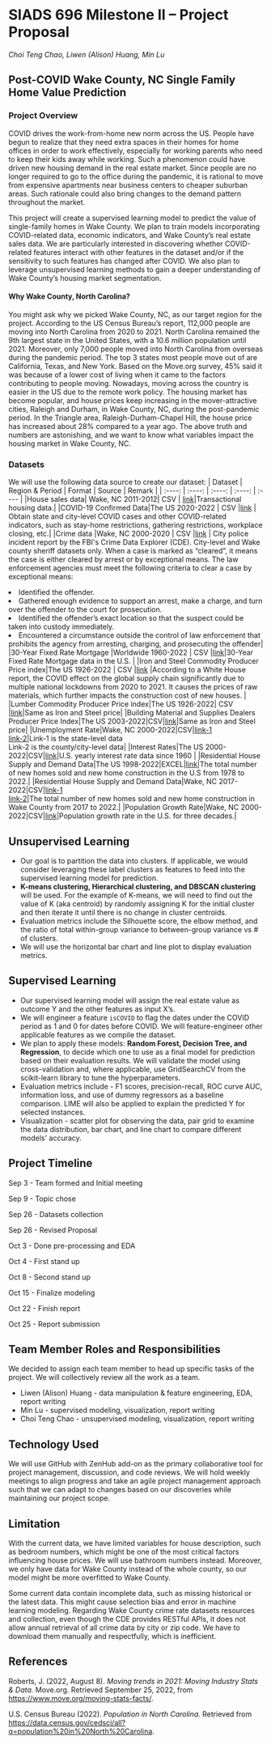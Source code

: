 # SIADS 696 Milestone II – Project Proposal
*Choi Teng Chao, Liwen (Alison) Huang, Min Lu*

## Post-COVID Wake County, NC Single Family Home Value Prediction
### Project Overview
COVID drives the work-from-home new norm across the US. People have begun to realize that they need extra spaces in their homes for home offices in order to work effectively, especially for working parents who need to keep their kids away while working. Such a phenomenon could have driven new housing demand in the real estate market. Since people are no longer required to go to the office during the pandemic, it is rational to move from expensive apartments near business centers to cheaper suburban areas. Such rationale could also bring changes to the demand pattern throughout the market. 

This project will create a supervised learning model to predict the value of single-family homes in Wake County. We plan to train models incorporating COVID-related data, economic indicators, and Wake County’s real estate sales data. We are particularly interested in discovering whether COVID-related features interact with other features in the dataset and/or if the sensitivity to such features has changed after COVID. We also plan to leverage unsupervised learning methods to gain a deeper understanding of Wake County’s housing market segmentation.

#### Why Wake County, North Carolina?
You might ask why we picked Wake County, NC, as our target region for the project. According to the US Census Bureau’s report, 112,000 people are moving into North Carolina from 2020 to 2021. North Carolina remained the 9th largest state in the United States, with a 10.6 million population until 2021. Moreover, only 7,000 people moved into North Carolina from overseas during the pandemic period. The top 3 states most people move out of are California, Texas, and New York. Based on the Move.org survey, 45% said it was because of a lower cost of living when it came to the factors contributing to people moving. Nowadays, moving across the country is easier in the US due to the remote work policy. The housing market has become popular, and house prices keep increasing in the mover-attractive cities, Raleigh and Durham, in Wake County, NC, during the post-pandemic period. In the Triangle area, Raleigh-Durham-Chapel Hill, the house price has increased about 28% compared to a year ago. The above truth and numbers are astonishing, and we want to know what variables impact the housing market in Wake County, NC.

### Datasets
We will use the following data source to create our dataset:
| Dataset | Region & Period | Format | Source | Remark |
| :----:  | :----:          | :----: | :----: | :---- |
|House sales data| Wake, NC 2011-2012| CSV | [link](https://www.wakegov.com/departments-government/tax-administration/data-files-statistics-and-reports/residential-sales-zip-code)|Transactional housing data.|
|COVID-19 Confirmed Data|The US 2020-2022 | CSV |[link](https://covid19datahub.io/articles/data.html) | Obtain state and city-level COVID cases and other COVID-related indicators, such as stay-home restrictions, gathering restrictions, workplace closing, etc.|
|Crime data |Wake, NC 2000-2020 | CSV |[link](https://crime-data-explorer.fr.cloud.gov/pages/explorer/crime/crime-trend) | City police incident report by the FBI's Crime Data Explorer (CDE). City-level and Wake county sheriff datasets only. When a case is marked as “cleared”, it means the case is either cleared by arrest or by exceptional means. The law enforcement agencies must meet the following criteria to clear a case by exceptional means:<br><li>Identified the offender. <br><li>Gathered enough evidence to support an arrest, make a charge, and turn over the offender to the court for prosecution. <br><li>Identified the offender’s exact location so that the suspect could be taken into custody immediately. <br><li>Encountered a circumstance outside the control of law enforcement that prohibits the agency from arresting, charging, and prosecuting the offender|
|30-Year Fixed Rate Mortgage |Worldwide 1960-2022 | CSV |[link](https://fred.stlouisfed.org/series/MORTGAGE30US)|30-Year Fixed Rate Mortgage data in the U.S. |
|Iron and Steel Commodity Producer Price index|The US 1926-2022 | CSV |[link](https://fred.stlouisfed.org/series/WPU101) |According to a White House report, the COVID effect on the global supply chain significantly due to multiple national lockdowns from 2020 to 2021. It causes the prices of raw materials, which further impacts the construction cost of new houses. |
|Lumber Commodity Producer Price index|The US 1926-2022| CSV |[link](https://fred.stlouisfed.org/series/WPU081)|Same as Iron and Steel price|
|Building Material and Supplies Dealers Producer Price Index|The US 2003-2022|CSV|[link](https://fred.stlouisfed.org/series/PCU44414441)|Same as Iron and Steel price|
|Unemployment Rate|Wake, NC 2000-2022|CSV|[link-1](https://ycharts.com/indicators/wisconsin_unemployment_rate)<br>[link-2](https://jobcenterofwisconsin.com/wisconomy/query#laus_dl)|Link-1 is the state-level data<br>Link-2 is the county/city-level data|
|Interest Rates|The US 2000-2022|CSV|[link](https://databank.worldbank.org/source/world-development-indicators)|U.S. yearly interest rate data since 1960 |
|Residential House Supply and Demand Data|The US 1998-2022|EXCEL|[link](https://www.huduser.gov/portal/ushmc/hd_home_sales.html)|The total number of new homes sold and new home construction in the U.S from 1978 to 2022.|
|Residential House Supply and Demand Data|Wake, NC 2017-2022|CSV|[link-1](https://fred.stlouisfed.org/series/DESCCOUNTY37183)<br>[link-2](https://fred.stlouisfed.org/series/SUSCCOUNTY37183)|The total number of new homes sold and new home construction in Wake County from 2017 to 2022.|
|Population Growth Rate|Wake, NC 2000-2022|CSV|[link](https://www.census.gov/data/tables/2000/demo/popproj/2000-national-summary-tables.html)|Population growth rate in the U.S. for three decades.|

## Unsupervised Learning
* Our goal is to partition the data into clusters. If applicable, we would consider leveraging these label clusters as features to feed into the supervised learning model for prediction.
* **K-means clustering, Hierarchical clustering, and DBSCAN clustering** will be used. For the example of K-means, we will need to find out the value of K (aka centroid) by randomly assigning K for the initial cluster and then iterate it until there is no change in cluster centroids.
* Evaluation metrics include the Silhouette score, the elbow method, and the ratio of total within-group variance to between-group variance vs # of clusters.
* We will use the horizontal bar chart and line plot to display evaluation metrics.
## Supervised Learning 
* Our supervised learning model will assign the real estate value as outcome Y and the other features as input X’s.
* We will engineer a feature `isCOVID` to flag the dates under the COVID period as 1 and 0 for dates before COVID. We will feature-engineer other applicable features as we compile the dataset.
* We plan to apply these models: **Random Forest, Decision Tree, and Regression**, to decide which one to use as a final model for prediction based on their evaluation results. We will validate the model using cross-validation and, where applicable, use GridSearchCV from the scikit-learn library to tune the hyperparameters.
* Evaluation metrics include - F1 scores, precision-recall, ROC curve AUC, information loss, and use of dummy regressors as a baseline comparison. LIME will also be applied to explain the predicted Y for selected instances.
* Visualization - scatter plot for observing the data, pair grid to examine the data distribution, bar chart, and line chart to compare different models' accuracy.
## Project Timeline 
Sep 3 - Team formed and Initial meeting

Sep 9 - Topic chose

Sep 26 - Datasets collection

Sep 26 - Revised Proposal 

Oct 3 - Done pre-processing and EDA

Oct 4 - First stand up

Oct 8 - Second stand up

Oct 15 - Finalize modeling

Oct 22 - Finish report

Oct 25 - Report submission

## Team Member Roles and Responsibilities
We decided to assign each team member to head up specific tasks of the project. We will collectively review all the work as a team. 
* Liwen (Alison) Huang - data manipulation & feature engineering, EDA, report writing
* Min Lu - supervised modeling, visualization, report writing
* Choi Teng Chao - unsupervised modeling, visualization, report writing
## Technology Used
We will use GitHub with ZenHub add-on as the primary collaborative tool for project management, discussion, and code reviews. We will hold weekly meetings to align progress and take an agile project management approach such that we can adapt to changes based on our discoveries while maintaining our project scope.
## Limitation
With the current data, we have limited variables for house description, such as bedroom numbers, which might be one of the most critical factors influencing house prices. We will use bathroom numbers instead. Moreover, we only have data for Wake County instead of the whole county, so our model might be more overfitted to Wake County.

Some current data contain incomplete data, such as missing historical or the latest data. This might cause selection bias and error in machine learning modeling. Regarding Wake County crime rate datasets resources and collection, even though the CDE provides RESTful APIs, it does not allow annual retrieval of all crime data by city or zip code. We have to download them manually and respectfully, which is inefficient.
## References
Roberts, J. (2022, August 8). *Moving trends in 2021: Moving Industry Stats & Data.* Move.org. Retrieved September 25, 2022, from https://www.move.org/moving-stats-facts/. 

U.S. Census Bureau (2022). *Population in North Carolina.* Retrieved from https://data.census.gov/cedsci/all?q=population%20in%20North%20Carolina.
